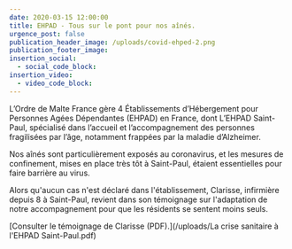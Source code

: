 ```yaml
---
date: 2020-03-15 12:00:00
title: EHPAD - Tous sur le pont pour nos aînés.
urgence_post: false
publication_header_image: /uploads/covid-ehped-2.png
publication_footer_image:
insertion_social:
  - social_code_block:
insertion_video:
  - video_code_block:
---
```


L’Ordre de Malte France g&egrave;re 4 &Eacute;tablissements d’H&eacute;bergement pour Personnes Ag&eacute;es D&eacute;pendantes (EHPAD) en France, dont L’EHPAD Saint-Paul, sp&eacute;cialis&eacute; dans l’accueil et l’accompagnement des personnes fragilis&eacute;es par l’&acirc;ge, notamment frapp&eacute;es par la maladie d’Alzheimer.

Nos a&icirc;n&eacute;s sont particuli&egrave;rement expos&eacute;s au coronavirus, et les mesures de confinement, mises en place tr&egrave;s t&ocirc;t &agrave; Saint-Paul, &eacute;taient essentielles pour faire barri&egrave;re au virus.

Alors qu'aucun cas n'est d&eacute;clar&eacute; dans l'&eacute;tablissement, Clarisse, infirmi&egrave;re depuis 8 &agrave; Saint-Paul, revient dans son t&eacute;moignage sur l'adaptation de notre accompagnement pour que les r&eacute;sidents se sentent moins seuls.

[Consulter le t&eacute;moignage de Clarisse (PDF).](/uploads/La crise sanitaire à l'EHPAD Saint-Paul.pdf)